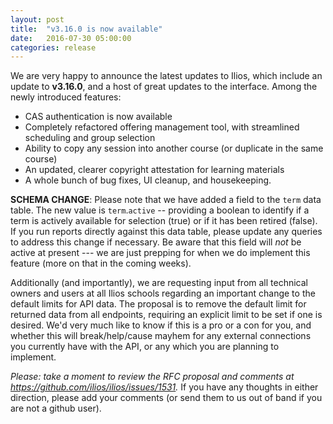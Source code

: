 ```yaml
---
layout: post
title:  "v3.16.0 is now available"
date:   2016-07-30 05:00:00
categories: release
---
```


We are very happy to announce the latest updates to Ilios, which include an update to __v3.16.0__, and a host of great updates to the interface. Among the newly introduced features:

- CAS authentication is now available
- Completely refactored offering management tool, with streamlined scheduling and group selection
- Ability to copy any session into another course (or duplicate in the same course)
- An updated, clearer copyright attestation for learning materials
- A whole bunch of bug fixes, UI cleanup, and housekeeping.

__SCHEMA CHANGE__: Please note that we have added a field to the `term` data table. The new value is `term`.`active` -- providing a boolean to identify if a term is actively available for selection (true) or if it has been retired (false). If you run reports directly against this data table, please update any queries to address this change if necessary. Be aware that this field will _not_ be active at present --- we are just prepping for when we do implement this feature (more on that in the coming weeks).

 Additionally (and importantly), we are requesting input from all technical owners and users at all Ilios schools regarding an important change to the default limits for API data. The proposal is to remove the default limit for returned data from all endpoints, requiring an explicit limit to be set if one is desired. We'd very much like to know if this is a pro or a con for you, and whether this will break/help/cause mayhem for any external connections you currently have with the API, or any which you are planning to implement.

_Please: take a moment to review the RFC proposal and comments at https://github.com/ilios/ilios/issues/1531._ If you have any thoughts in either direction, please add your comments (or send them to us out of band if you are not a github user).
